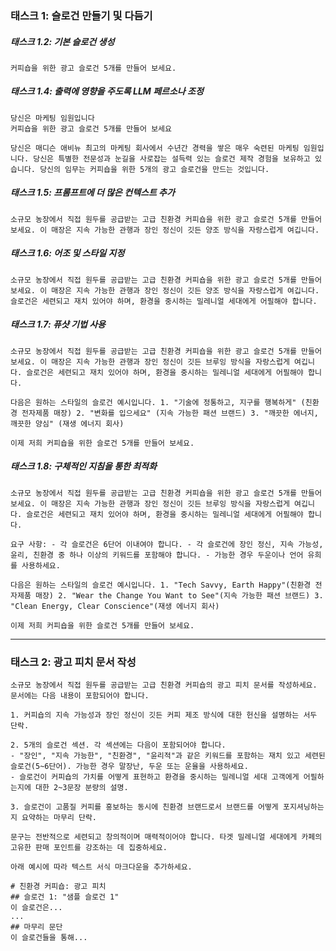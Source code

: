 ### 태스크 1: 슬로건 만들기 및 다듬기

##### 태스크 1.2: 기본 슬로건 생성

```text
커피숍을 위한 광고 슬로건 5개를 만들어 보세요.
```

##### 태스크 1.4: 출력에 영향을 주도록 LLM 페르소나 조정

```text
당신은 마케팅 임원입니다
커피숍을 위한 광고 슬로건 5개를 만들어 보세요
```

```text
당신은 매디슨 애비뉴 최고의 마케팅 회사에서 수년간 경력을 쌓은 매우 숙련된 마케팅 임원입니다. 당신은 특별한 전문성과 눈길을 사로잡는 설득력 있는 슬로건 제작 경험을 보유하고 있습니다. 당신의 임무는 커피숍을 위한 5개의 광고 슬로건을 만드는 것입니다.
```

##### 태스크 1.5: 프롬프트에 더 많은 컨텍스트 추가

```text
소규모 농장에서 직접 원두를 공급받는 고급 친환경 커피숍을 위한 광고 슬로건 5개를 만들어 보세요. 이 매장은 지속 가능한 관행과 장인 정신이 깃든 양조 방식을 자랑스럽게 여깁니다.
```

##### 태스크 1.6: 어조 및 스타일 지정

```text
소규모 농장에서 직접 원두를 공급받는 고급 친환경 커피숍을 위한 광고 슬로건 5개를 만들어 보세요. 이 매장은 지속 가능한 관행과 장인 정신이 깃든 양조 방식을 자랑스럽게 여깁니다. 슬로건은 세련되고 재치 있어야 하며, 환경을 중시하는 밀레니얼 세대에게 어필해야 합니다.
```

##### 태스크 1.7: 퓨샷 기법 사용

```text
소규모 농장에서 직접 원두를 공급받는 고급 친환경 커피숍을 위한 광고 슬로건 5개를 만들어 보세요. 이 매장은 지속 가능한 관행과 장인 정신이 깃든 브루잉 방식을 자랑스럽게 여깁니다. 슬로건은 세련되고 재치 있어야 하며, 환경을 중시하는 밀레니얼 세대에게 어필해야 합니다.

다음은 원하는 스타일의 슬로건 예시입니다. 1. "기술에 정통하고, 지구를 행복하게" (친환경 전자제품 매장) 2. "변화를 입으세요" (지속 가능한 패션 브랜드) 3. "깨끗한 에너지, 깨끗한 양심" (재생 에너지 회사)

이제 저희 커피숍을 위한 슬로건 5개를 만들어 보세요.
```

##### 태스크 1.8: 구체적인 지침을 통한 최적화

```text
소규모 농장에서 직접 원두를 공급받는 고급 친환경 커피숍을 위한 광고 슬로건 5개를 만들어 보세요. 이 매장은 지속 가능한 관행과 장인 정신이 깃든 브루잉 방식을 자랑스럽게 여깁니다. 슬로건은 세련되고 재치 있어야 하며, 환경을 중시하는 밀레니얼 세대에게 어필해야 합니다.

요구 사항: - 각 슬로건은 6단어 이내여야 합니다. - 각 슬로건에 장인 정신, 지속 가능성, 윤리, 친환경 중 하나 이상의 키워드를 포함해야 합니다. - 가능한 경우 두운이나 언어 유희를 사용하세요.

다음은 원하는 스타일의 슬로건 예시입니다. 1. "Tech Savvy, Earth Happy"(친환경 전자제품 매장) 2. "Wear the Change You Want to See"(지속 가능한 패션 브랜드) 3. "Clean Energy, Clear Conscience"(재생 에너지 회사)

이제 저희 커피숍을 위한 슬로건 5개를 만들어 보세요.
```

---

### 태스크 2: 광고 피치 문서 작성

```text
소규모 농장에서 직접 원두를 공급받는 고급 친환경 커피숍의 광고 피치 문서를 작성하세요. 문서에는 다음 내용이 포함되어야 합니다.

1. 커피숍의 지속 가능성과 장인 정신이 깃든 커피 제조 방식에 대한 헌신을 설명하는 서두 단락.

2. 5개의 슬로건 섹션. 각 섹션에는 다음이 포함되어야 합니다.
- "장인", "지속 가능한", "친환경", "윤리적"과 같은 키워드를 포함하는 재치 있고 세련된 슬로건(5~6단어). 가능한 경우 말장난, 두운 또는 운율을 사용하세요.
- 슬로건이 커피숍의 가치를 어떻게 표현하고 환경을 중시하는 밀레니얼 세대 고객에게 어필하는지에 대한 2~3문장 분량의 설명.

3. 슬로건이 고품질 커피를 홍보하는 동시에 친환경 브랜드로서 브랜드를 어떻게 포지셔닝하는지 요약하는 마무리 단락.

문구는 전반적으로 세련되고 창의적이며 매력적이어야 합니다. 타겟 밀레니얼 세대에게 카페의 고유한 판매 포인트를 강조하는 데 집중하세요.

아래 예시에 따라 텍스트 서식 마크다운을 추가하세요.

# 친환경 커피숍: 광고 피치
## 슬로건 1: "샘플 슬로건 1"
이 슬로건은...
...
## 마무리 문단
이 슬로건들을 통해...
```